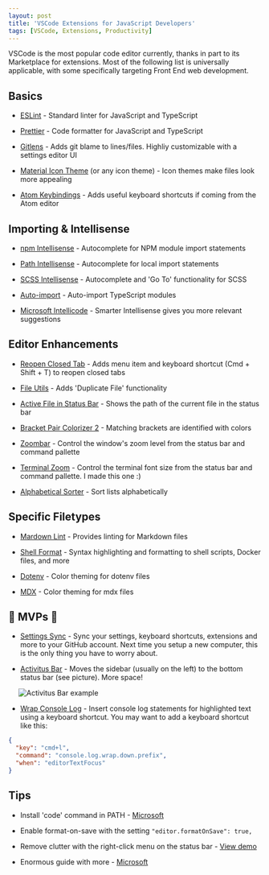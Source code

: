 ```yaml
---
layout: post
title: 'VSCode Extensions for JavaScript Developers'
tags: [VSCode, Extensions, Productivity]
---
```


VSCode is the most popular code editor currently, thanks in part to its Marketplace for extensions. Most of the following list is universally applicable, with some specifically targeting Front End web development.

## Basics

- [ESLint](https://marketplace.visualstudio.com/items?itemName=dbaeumer.vscode-eslint) - Standard linter for JavaScript and TypeScript

- [Prettier](https://marketplace.visualstudio.com/items?itemName=esbenp.prettier-vscode) - Code formatter for JavaScript and TypeScript

- [Gitlens](https://marketplace.visualstudio.com/items?itemName=eamodio.gitlens) - Adds git blame to lines/files. Highliy customizable with a settings editor UI

- [Material Icon Theme](https://marketplace.visualstudio.com/items?itemName=PKief.material-icon-theme) (or any icon theme) - Icon themes make files look more appealing

- [Atom Keybindings](https://marketplace.visualstudio.com/items?itemName=ms-vscode.atom-keybindings) - Adds useful keyboard shortcuts if coming from the Atom editor

## Importing & Intellisense

- [npm Intellisense](https://marketplace.visualstudio.com/items?itemName=christian-kohler.npm-intellisense) - Autocomplete for NPM module import statements

- [Path Intellisense](https://marketplace.visualstudio.com/items?itemName=christian-kohler.path-intellisense) - Autocomplete for local import statements

- [SCSS Intellisense](https://marketplace.visualstudio.com/items?itemName=mrmlnc.vscode-scss) - Autocomplete and 'Go To' functionality for SCSS

- [Auto-import](https://marketplace.visualstudio.com/items?itemName=steoates.autoimport) - Auto-import TypeScript modules

- [Microsoft Intellicode](https://marketplace.visualstudio.com/items?itemName=VisualStudioExptTeam.vscodeintellicode) - Smarter Intellisense gives you more relevant suggestions

## Editor Enhancements

- [Reopen Closed Tab](https://marketplace.visualstudio.com/items?itemName=uyiosa-enabulele.reopenclosedtab) - Adds menu item and keyboard shortcut (Cmd + Shift + T) to reopen closed tabs

- [File Utils](https://marketplace.visualstudio.com/items?itemName=sleistner.vscode-fileutils) - Adds 'Duplicate File' functionality

- [Active File in Status Bar](https://marketplace.visualstudio.com/items?itemName=RoscoP.ActiveFileInStatusBar) - Shows the path of the current file in the status bar

- [Bracket Pair Colorizer 2](https://marketplace.visualstudio.com/items?itemName=CoenraadS.bracket-pair-colorizer-2) - Matching brackets are identified with colors

- [Zoombar](https://marketplace.visualstudio.com/items?itemName=wraith13.zoombar-vscode) - Control the window's zoom level from the status bar and command pallette

- [Terminal Zoom](https://marketplace.visualstudio.com/items?itemName=trybick.terminal-zoom) - Control the terminal font size from the status bar and command pallette. I made this one :)

- [Alphabetical Sorter](https://marketplace.visualstudio.com/items?itemName=ue.alphabetical-sorter) - Sort lists alphabetically

## Specific Filetypes

- [Mardown Lint](https://marketplace.visualstudio.com/items?itemName=DavidAnson.vscode-markdownlint) - Provides linting for Markdown files

- [Shell Format](https://marketplace.visualstudio.com/items?itemName=foxundermoon.shell-format) - Syntax highlighting and formatting to shell scripts, Docker files, and more

- [Dotenv](https://marketplace.visualstudio.com/items?itemName=mikestead.dotenv) - Color theming for dotenv files

- [MDX](https://marketplace.visualstudio.com/items?itemName=silvenon.mdx) - Color theming for mdx files

## 🎂 MVPs 🎂

- [Settings Sync](https://marketplace.visualstudio.com/items?itemName=Shan.code-settings-sync) - Sync your settings, keyboard shortcuts, extensions and more to your GitHub account. Next time you setup a new computer, this is the only thing you have to worry about.

- [Activitus Bar](https://marketplace.visualstudio.com/items?itemName=Gruntfuggly.activitusbar) - Moves the sidebar (usually on the left) to the bottom status bar (see picture). More space!
<img src="https://i.imgur.com/KUU4IN6.png" alt="Activitus Bar example" style="padding-left: 20px; padding-bottom: -10px"/>

- [Wrap Console Log](https://marketplace.visualstudio.com/items?itemName=midnightsyntax.vscode-wrap-console-log) - Insert console log statements for highlighted text using a keyboard shortcut. You may want to add a keyboard shortcut like this:

```json
{
  "key": "cmd+l",
  "command": "console.log.wrap.down.prefix",
  "when": "editorTextFocus"
}
```

## Tips

- Install 'code' command in PATH - [Microsoft](https://code.visualstudio.com/docs/setup/mac#_launching-from-the-command-line)

- Enable format-on-save with the setting `"editor.formatOnSave": true,`

- Remove clutter with the right-click menu on the status bar - [View demo](https://code.visualstudio.com/updates/v1_36#_hide-individual-status-bar-items)

- Enormous guide with more - [Microsoft](https://code.visualstudio.com/docs/getstarted/tips-and-tricks)
